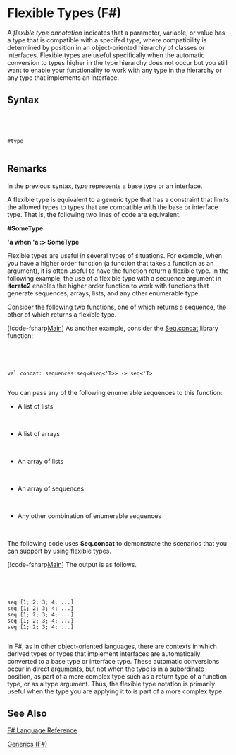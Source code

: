 # Flexible Types (F#)

A *flexible type annotation* indicates that a parameter, variable, or value has a type that is compatible with a specifed type, where compatibility is determined by position in an object-oriented hierarchy of classes or interfaces. Flexible types are useful specifically when the automatic conversion to types higher in the type hierarchy does not occur but you still want to enable your functionality to work with any type in the hierarchy or any type that implements an interface.


## Syntax



```




#type


```





## Remarks
In the previous syntax, *type* represents a base type or an interface.

A flexible type is equivalent to a generic type that has a constraint that limits the allowed types to types that are compatible with the base or interface type. That is, the following two lines of code are equivalent.

**#SomeType**

**'a when 'a :&gt; SomeType**

Flexible types are useful in several types of situations. For example, when you have a higher order function (a function that takes a function as an argument), it is often useful to have the function return a flexible type. In the following example, the use of a flexible type with a sequence argument in **iterate2** enables the higher order function to work with functions that generate sequences, arrays, lists, and any other enumerable type.

Consider the following two functions, one of which returns a sequence, the other of which returns a flexible type.

[!code-fsharp[Main](snippets/fslangref2/snippet4101.fs)]
    As another example, consider the [Seq.concat](http://msdn.microsoft.com/en-us/library/2eeb69a9-fc2f-4b7d-8dee-101fa2b00712) library function:




```




val concat: sequences:seq<#seq<'T>> -> seq<'T>


```




You can pass any of the following enumerable sequences to this function:


- A list of lists
<br />

- A list of arrays
<br />

- An array of lists
<br />

- An array of sequences
<br />

- Any other combination of enumerable sequences
<br />

The following code uses **Seq.concat** to demonstrate the scenarios that you can support by using flexible types.

[!code-fsharp[Main](snippets/fslangref2/snippet4102.fs)]
    The output is as follows.




```




seq [1; 2; 3; 4; ...]
seq [1; 2; 3; 4; ...]
seq [1; 2; 3; 4; ...]
seq [1; 2; 3; 4; ...]
seq [1; 2; 3; 4; ...]


```




In F#, as in other object-oriented languages, there are contexts in which derived types or types that implement interfaces are automatically converted to a base type or interface type. These automatic conversions occur in direct arguments, but not when the type is in a subordinate position, as part of a more complex type such as a return type of a function type, or as a type argument. Thus, the flexible type notation is primarily useful when the type you are applying it to is part of a more complex type.


## See Also
[F&#35; Language Reference](FSharp-Language-Reference.md)

[Generics &#40;F&#35;&#41;](Generics-%5BFSharp%5D.md)

